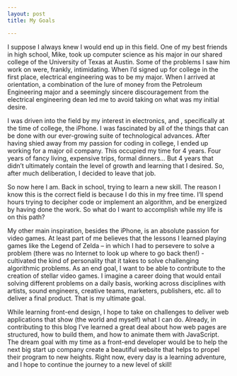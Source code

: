 ```yaml
---
layout: post
title: My Goals

---
```


I suppose I always knew I would end up in this field. One of my best friends in high school, Mike, took up computer science as his major in our shared college of the University of Texas at Austin. Some of the problems I saw him work on were, frankly, intimidating. When I’d signed up for college in the first place, electrical engineering was to be my major. When I arrived at orientation, a combination of the lure of money from the Petroleum Engineering major and a seemingly sincere discouragement from the electrical engineering dean led me to avoid taking on what was my initial desire. 

I was driven into the field by my interest in electronics, and , specifically at the time of college, the iPhone. I was fascinated by all of the things that can be done with our ever-growing suite of technological advances.  After having shied away from my passion for coding in college, I ended up working for a major oil company. This occupied my time for 4 years. Four years of fancy living, expensive trips, formal dinners… But 4 years that didn’t ultimately contain the level of growth and learning that I desired. So, after much deliberation, I decided to leave that job.

So now here I am. Back in school, trying to learn a new skill. The reason I know this is the correct field is because I do this in my free time. I’ll spend hours trying to decipher code or implement an algorithm, and be energized by having done the work. So what do I want to accomplish while my life is on this path?

My other main inspiration, besides the iPhone, is an absolute passion for video games. At least part of me believes that the lessons I learned playing games like the Legend of Zelda – in which I had to persevere to solve a problem (there was no Internet to look up where to go back then!) - cultivated the kind of personality that it takes to solve challenging algorithmic problems. As an end goal, I want to be able to contribute to the creation of stellar video games. I imagine a career doing that would entail solving different problems on a daily basis, working across disciplines with artists, sound engineers, creative teams, marketers, publishers, etc. all to deliver a final product. That is my ultimate goal.

While learning front-end design, I hope to take on challenges to deliver web applications that show (the world and myself) what I can do. Already, in contributing to this blog I’ve learned a great deal about how web pages are structured, how to build them, and how to animate them with JavaScript. The dream goal with my time as a front-end developer would be to help the next big start up company create a beautiful website that helps to propel their program to new heights. Right now, every day is a learning adventure, and I hope to continue the journey to a new level of skill!
